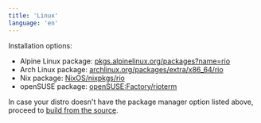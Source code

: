 ```yaml
---
title: 'Linux'
language: 'en'
---
```


Installation options:

- Alpine Linux package: [pkgs.alpinelinux.org/packages?name=rio](https://pkgs.alpinelinux.org/packages?name=rio)
- Arch Linux package: [archlinux.org/packages/extra/x86_64/rio](https://archlinux.org/packages/extra/x86_64/rio)
- Nix package: [NixOS/nixpkgs/rio](https://github.com/NixOS/nixpkgs/blob/nixos-unstable/pkgs/applications/terminal-emulators/rio/default.nix)
- openSUSE package: [openSUSE:Factory/rioterm](https://software.opensuse.org/package/rioterm)

In case your distro doesn't have the package manager option listed above, proceed to [build from the source](/docs/install/build-from-source).
